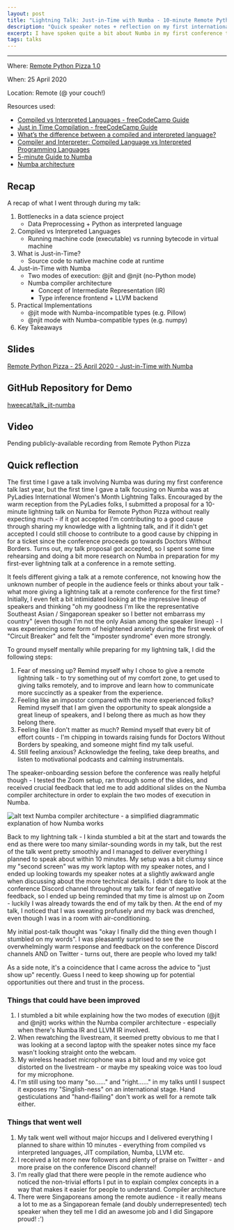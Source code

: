 ```yaml
---
layout: post
title: "Lightning Talk: Just-in-Time with Numba - 10-minute Remote Python Pizza 1.0 version"
description: "Quick speaker notes + reflection on my first international lightning talk at a remote conference"
excerpt: I have spoken quite a bit about Numba in my first conference talk last year, and felt it deserved more attention. Hence, I decided to craft a jam-packed lightning talk that focuses on the non-trivial aspects of Numba - all in 10 minutes!
tags: talks
---
```

---
Where: [Remote Python Pizza 1.0](https://remote.python.pizza/)

When: 25 April 2020

Location: Remote (@ your couch!)

Resources used:
- [Compiled vs Interpreted Languages - freeCodeCamp Guide](https://guide.freecodecamp.org/computer-science/compiled-versus-interpreted-languages/)
- [Just in Time Compilation - freeCodeCamp Guide](https://guide.freecodecamp.org/computer-science/just-in-time-compilation/)
- [What’s the difference between a compiled and interpreted language?](https://www.programmerinterview.com/general-miscellaneous/whats-the-difference-between-a-compiled-and-an-interpreted-language/)
- [Compiler and Interpreter: Compiled Language vs Interpreted Programming Languages](https://www.youtube.com/watch?v=I1f45REi3k4)
- [5-minute Guide to Numba](http://numba.pydata.org/numba-doc/latest/user/5minguide.html)
- [Numba architecture](https://numba.pydata.org/numba-doc/latest/developer/architecture.html)

## Recap

A recap of what I went through during my talk:

1. Bottlenecks in a data science project
    - Data Preprocessing + Python as interpreted language
2. Compiled vs Interpreted Languages
    - Running machine code (executable) vs running bytecode in virtual machine
3. What is Just-in-Time?
    - Source code to native machine code at runtime
4. Just-in-Time with Numba
    - Two modes of execution: @jit and @njit (no-Python mode)
    - Numba compiler architecture
        - Concept of Intermediate Representation (IR)
        - Type inference frontend + LLVM backend
5. Practical Implementations
    - @jit mode with Numba-incompatible types (e.g. Pillow)
    - @njit mode with Numba-compatible types (e.g. numpy)
6. Key Takeaways

## Slides

[Remote Python Pizza - 25 April 2020 - Just-in-Time with Numba](https://docs.google.com/presentation/d/1hX-k6wg7NL3KTS-p4XfFGhea0zUH6pA-nWuR1m8C-s4/edit?usp=sharing)

## GitHub Repository for Demo

[hweecat/talk_jit-numba](https://github.com/hweecat/talk_jit-numba)

## Video

Pending publicly-available recording from Remote Python Pizza

## Quick reflection

The first time I gave a talk involving Numba was during my first conference talk last year, but the first time I gave a talk focusing on Numba was at PyLadies International Women's Month Lightning Talks. Encouraged by the warm reception from the PyLadies folks, I submitted a proposal for a 10-minute lightning talk on Numba for Remote Python Pizza without really expecting much - if it got accepted I'm contributing to a good cause through sharing my knowledge with a lightning talk, and if it didn't get accepted I could still choose to contribute to a good cause by chipping in for a ticket since the conference proceeds go towards Doctors Without Borders. Turns out, my talk proposal got accepted, so I spent some time rehearsing and doing a bit more research on Numba in preparation for my first-ever lightning talk at a conference in a remote setting.

It feels different giving a talk at a remote conference, not knowing how the unknown number of people in the audience feels or thinks about your talk - what more giving a lightning talk at a remote conference for the first time? Initially, I even felt a bit intimidated looking at the impressive lineup of speakers and thinking "oh my goodness I'm like the representative Southeast Asian / Singaporean speaker so I better not embarrass my country" (even though I'm not the only Asian among the speaker lineup) - I was experiencing some form of heightened anxiety during the first week of "Circuit Breaker" and felt the "imposter syndrome" even more strongly.

To ground myself mentally while preparing for my lightning talk, I did the following steps:

1. Fear of messing up? Remind myself why I chose to give a remote lightning talk - to try something out of my comfort zone, to get used to giving talks remotely, and to improve and learn how to communicate more succinctly as a speaker from the experience.
2. Feeling like an impostor compared with the more experienced folks? Remind myself that I am given the opportunity to speak alongside a great lineup of speakers, and I belong there as much as how they belong there.
3. Feeling like I don't matter as much? Remind myself that every bit of effort counts - I'm chipping in towards raising funds for Doctors Without Borders by speaking, and someone might find my talk useful.
4. Still feeling anxious? Acknowledge the feeling, take deep breaths, and listen to motivational podcasts and calming instrumentals.

The speaker-onboarding session before the conference was really helpful though - I tested the Zoom setup, ran through some of the slides, and received crucial feedback that led me to add additional slides on the Numba compiler architecture in order to explain the two modes of execution in Numba.

![alt text](https://hweecat.github.io/images/numba_compiler_archi.jpg "Numba Compiler Architecture with Frontend and Backend")
Numba compiler architecture - a simplified diagrammatic explanation of how Numba works

Back to my lightning talk - I kinda stumbled a bit at the start and towards the end as there were too many similar-sounding words in my talk, but the rest of the talk went pretty smoothly and I managed to deliver everything I planned to speak about within 10 minutes. My setup was a bit clumsy since my "second screen" was my work laptop with my speaker notes, and I ended up looking towards my speaker notes at a slightly awkward angle when discussing about the more technical details. I didn't dare to look at the conference Discord channel throughout my talk for fear of negative feedback, so I ended up being reminded that my time is almost up on Zoom - luckily I was already towards the end of my talk by then. At the end of my talk, I noticed that I was sweating profusely and my back was drenched, even though I was in a room with air-conditioning.

My initial post-talk thought was "okay I finally did the thing even though I stumbled on my words". I was pleasantly surprised to see the overwhelmingly warm response and feedback on the conference Discord channels AND on Twitter - turns out, there are people who loved my talk! 

As a side note, it's a coincidence that I came across the advice to "just show up" recently. Guess I need to keep showing up for potential opportunities out there and trust in the process.

### Things that could have been improved

1. I stumbled a bit while explaining how the two modes of execution (@jit and @njit) works within the Numba compiler architecture - especially when there's Numba IR and LLVM IR involved.
2. When rewatching the livestream, it seemed pretty obvious to me that I was looking at a second laptop with the speaker notes since my face wasn't looking straight onto the webcam.
3. My wireless headset microphone was a bit loud and my voice got distorted on the livestream - or maybe my speaking voice was too loud for my microphone.
4. I'm still using too many "so......" and "right......" in my talks until I suspect it exposes my "Singlish-ness" on an international stage. Hand gesticulations and "hand-flailing" don't work as well for a remote talk either.

### Things that went well

1. My talk went well without major hiccups and I delivered everything I planned to share within 10 minutes - everything from compiled vs interpreted languages, JIT compilation, Numba, LLVM etc.
2. I received a lot more new followers and plenty of praise on Twitter - and more praise on the conference Discord channel!
3. I'm really glad that there were people in the remote audience who noticed the non-trivial efforts I put in to explain complex concepts in a way that makes it easier for people to understand. Compiler architecture
4. There were Singaporeans among the remote audience - it really means a lot to me as a Singaporean female (and doubly underrepresented) tech speaker when they tell me I did an awesome job and I did Singapore proud! :')